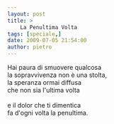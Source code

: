 ```yaml
---
layout: post
title: >
    La Penultima Volta
tags: [speciale,]
date: 2009-07-05 21:54:00
author: pietro
---
```

Hai paura di smuovere qualcosa<br/>la sopravvivenza non è una stolta,<br/>la speranza ormai diffusa<br/>che non sia l'ultima volta<br/><br/>e il dolor che ti dimentica<br/>fa d'ogni volta la penultima.
